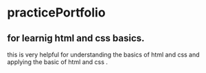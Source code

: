 # practicePortfolio
## for learnig html and css basics.
this is very helpful for understanding the basics of html and css and applying the basic of html and css .

